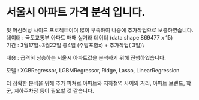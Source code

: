 # 서울시 아파트  가격 분석 입니다.
첫 머신러닝 사이드 프로젝트이며 많이 부족하여 나중에 추가작업으로 보충하였습니다.\
데이터 : 국토교통부 아파트 매매 실거래 데이터 (data shape 869477 x 15)\
기간 : 3월17일~3월22일 총4일 (주말포함x) + 추가작업( 3일)\

내용 : 급격히 상승하는 서울시 아파트값을 분석하기 위해 진행하였습니다.

모델 : XGBRegressor, LGBMRegressor, Ridge, Lasso, LinearRegression

더 정확한 분석을 위해 추가 피쳐로 아파트와 지하철역 사이의 거리, 아파트 브랜드, 학군, 지하주차장 등이 필요할 것 같습니다. 

